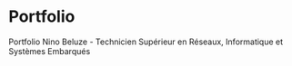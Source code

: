 # Portfolio
Portfolio Nino Beluze - Technicien Supérieur en Réseaux, Informatique et Systèmes Embarqués
